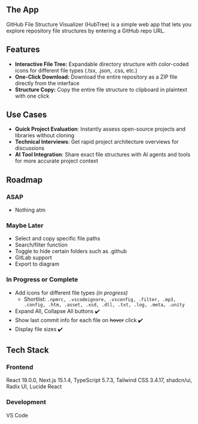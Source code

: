 
## The App
GitHub File Structure Visualizer (HubTree) is a simple web app that lets you explore repository file structures by entering a GitHub repo URL.

## Features
- **Interactive File Tree:** Expandable directory structure with color-coded icons for different file types (.tsx, .json, .css, etc.)
- **One-Click Download:** Download the entire repository as a ZIP file directly from the interface
- **Structure Copy:** Copy the entire file structure to clipboard in plaintext with one click

## Use Cases
- **Quick Project Evaluation**: Instantly assess open-source projects and libraries without cloning
- **Technical Interviews**: Get rapid project architecture overviews for discussions
- **AI Tool Integration**: Share exact file structures with AI agents and tools for more accurate project context
  
## Roadmap
### ASAP
- Nothing atm
### Maybe Later
- Select and copy specific file paths
- Search/filter function
- Toggle to hide certain folders such as .github
- GitLab support
- Export to diagram
### In Progress or Complete
- Add icons for different file types *(in progress)*
  - Shortlist: `.npmrc, .vscodeignore, .vsconfig, .filter, .mp3, .config, .htm, .asset, .xsd, .dll, .txt, .log, .meta, .unity`
- Expand All, Collapse All buttons ✔️
- Show last commit info for each file on ~~hover~~ click ✔️
- Display file sizes ✔️
  
## Tech Stack

### Frontend
React 19.0.0, Next.js 15.1.4, TypeScript 5.7.3, Tailwind CSS 3.4.17, shadcn/ui, Radix UI, Lucide React
### Development
VS Code


